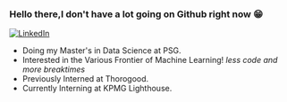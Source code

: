 ### Hello there,I don't have a lot going on Github right now :grin:
<p align ="left">
  <a href="https://www.linkedin.com/in/nehasathish/">
<img src="https://img.shields.io/badge/-LinkedIn-%233781da" alt="LinkedIn"/></a>
</p>
  
* Doing my Master's in Data Science at PSG.
* Interested in the Various Frontier of Machine Learning! *less code and more breaktimes*
* Previously Interned at Thorogood.
* Currently Interning at KPMG Lighthouse. 
